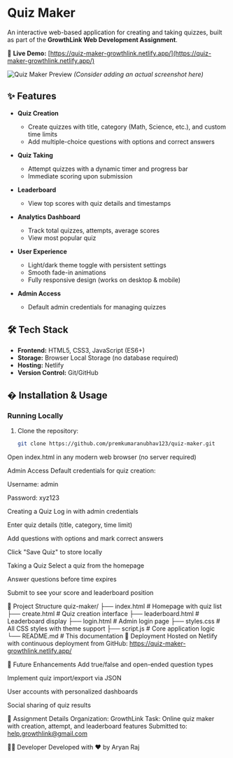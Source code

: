 # Quiz Maker  

An interactive web-based application for creating and taking quizzes, built as part of the **GrowthLink Web Development Assignment**.  

🔗 **Live Demo:** [https://quiz-maker-growthlink.netlify.app/](https://quiz-maker-growthlink.netlify.app/)  

![Quiz Maker Preview](https://via.placeholder.com/800x400?text=Quiz+Maker+Screenshot) *(Consider adding an actual screenshot here)*  

## ✨ Features  

- **Quiz Creation**  
  - Create quizzes with title, category (Math, Science, etc.), and custom time limits  
  - Add multiple-choice questions with options and correct answers  

- **Quiz Taking**  
  - Attempt quizzes with a dynamic timer and progress bar  
  - Immediate scoring upon submission  

- **Leaderboard**  
  - View top scores with quiz details and timestamps  

- **Analytics Dashboard**  
  - Track total quizzes, attempts, average scores  
  - View most popular quiz  

- **User Experience**  
  - Light/dark theme toggle with persistent settings  
  - Smooth fade-in animations  
  - Fully responsive design (works on desktop & mobile)  

- **Admin Access**  
  - Default admin credentials for managing quizzes  

## 🛠️ Tech Stack  

- **Frontend:** HTML5, CSS3, JavaScript (ES6+)  
- **Storage:** Browser Local Storage (no database required)  
- **Hosting:** Netlify  
- **Version Control:** Git/GitHub  

## � Installation & Usage  

### Running Locally  
1. Clone the repository:  
   ```bash
   git clone https://github.com/premkumaranubhav123/quiz-maker.git
Open index.html in any modern web browser (no server required)

Admin Access
Default credentials for quiz creation:

Username: admin

Password: xyz123

Creating a Quiz
Log in with admin credentials

Enter quiz details (title, category, time limit)

Add questions with options and mark correct answers

Click "Save Quiz" to store locally

Taking a Quiz
Select a quiz from the homepage

Answer questions before time expires

Submit to see your score and leaderboard position

📂 Project Structure
quiz-maker/
├── index.html          # Homepage with quiz list
├── create.html         # Quiz creation interface
├── leaderboard.html    # Leaderboard display
├── login.html          # Admin login page
├── styles.css          # All CSS styles with theme support
├── script.js           # Core application logic
└── README.md           # This documentation
🚀 Deployment
Hosted on Netlify with continuous deployment from GitHub:
https://quiz-maker-growthlink.netlify.app/

📅 Future Enhancements
Add true/false and open-ended question types

Implement quiz import/export via JSON

User accounts with personalized dashboards

Social sharing of quiz results

📝 Assignment Details
Organization: GrowthLink
Task: Online quiz maker with creation, attempt, and leaderboard features
Submitted to: help.growthlink@gmail.com

👨‍💻 Developer
Developed with ❤️ by Aryan Raj
